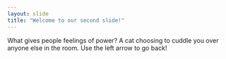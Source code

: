 ```yaml
---
layout: slide
title: "Welcome to our second slide!"
---
```

What gives people feelings of power? A cat choosing to cuddle you over anyone else in the room.
Use the left arrow to go back!
